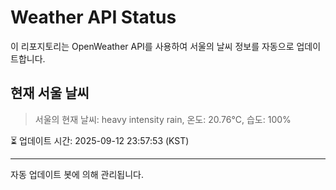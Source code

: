 
# Weather API Status

이 리포지토리는 OpenWeather API를 사용하여 서울의 날씨 정보를 자동으로 업데이트합니다.

## 현재 서울 날씨
> 서울의 현재 날씨: heavy intensity rain, 온도: 20.76°C, 습도: 100%

⏳ 업데이트 시간: 2025-09-12 23:57:53 (KST)

---
자동 업데이트 봇에 의해 관리됩니다.
